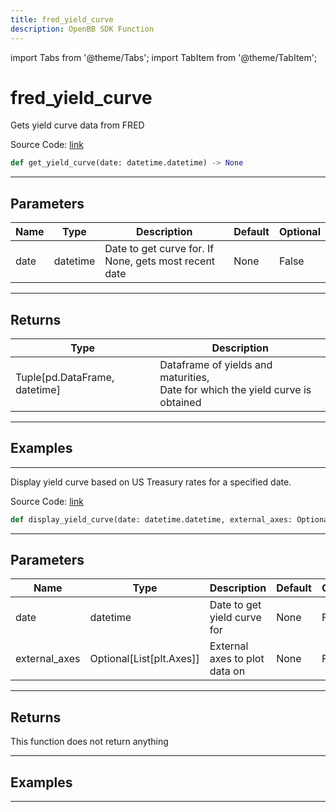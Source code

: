 ```yaml
---
title: fred_yield_curve
description: OpenBB SDK Function
---
```


import Tabs from '@theme/Tabs';
import TabItem from '@theme/TabItem';

# fred_yield_curve

<Tabs>
<TabItem value="model" label="Model" default>

Gets yield curve data from FRED

Source Code: [link](https://github.com/OpenBB-finance/OpenBBTerminal/tree/main/openbb_terminal/economy/fred_model.py#L255)

```python
def get_yield_curve(date: datetime.datetime) -> None
```
---

## Parameters

| Name | Type | Description | Default | Optional |
| ---- | ---- | ----------- | ------- | -------- |
| date | datetime | Date to get curve for.  If None, gets most recent date | None | False |

---

## Returns

| Type | Description |
| ---- | ----------- |
| Tuple[pd.DataFrame, datetime] | Dataframe of yields and maturities,<br/>Date for which the yield curve is obtained |

---

## Examples

---



</TabItem>
<TabItem value="view" label="View">

Display yield curve based on US Treasury rates for a specified date.

Source Code: [link](https://github.com/OpenBB-finance/OpenBBTerminal/tree/main/openbb_terminal/economy/fred_view.py#L187)

```python
def display_yield_curve(date: datetime.datetime, external_axes: Optional[List[matplotlib.axes._axes.Axes]], raw: bool, export: str) -> None
```
---

## Parameters

| Name | Type | Description | Default | Optional |
| ---- | ---- | ----------- | ------- | -------- |
| date | datetime | Date to get yield curve for | None | False |
| external_axes | Optional[List[plt.Axes]] | External axes to plot data on | None | False |

---

## Returns

This function does not return anything

---

## Examples

---



</TabItem>
</Tabs>